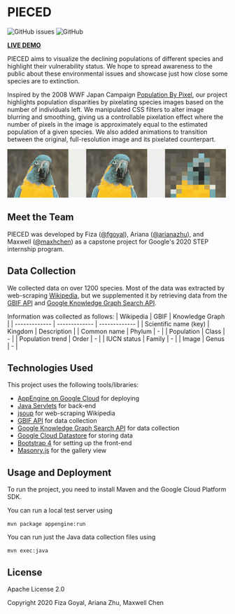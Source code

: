 # PIECED
![GitHub issues](https://img.shields.io/github/issues-raw/googleinterns/step129-2020?style=flat-square) ![GitHub](https://img.shields.io/github/license/googleinterns/step129-2020?style=flat-square)

**[LIVE DEMO](https://step129-2020.appspot.com)**

PIECED aims to visualize the declining populations of different species and highlight their vulnerability status. We hope to spread awareness to the public about these environmental issues and showcase just how close some species are to extinction.

Inspired by the 2008 WWF Japan Campaign [Population By Pixel](https://www.boredpanda.com/endagered-animals-pixels-extinction/?utm_source=google&utm_medium=organic&utm_campaign=organic), our project highlights population disparities by pixelating species images based on the number of individuals left. We manipulated CSS filters to alter image blurring and smoothing, giving us a controllable pixelation effect where the number of pixels in the image is approximately equal to the estimated population of a given species. We also added animations to transition between the original, full-resolution image and its pixelated counterpart.

![Pixelation Demo](/images/macaw-x3.gif)

## Meet the Team
PIECED was developed by Fiza ([@fgoyal](https://github.com/fgoyal)),
Ariana ([@arianazhu](https://github.com/arianazhu)), and
Maxwell ([@maxhchen](https://github.com/maxhchen)) as a capstone project for Google's
2020 STEP internship program.

## Data Collection
We collected data on over 1200 species. Most of the data was extracted by web-scraping [Wikipedia](https://en.wikipedia.org/wiki/Lists_of_organisms_by_population), but we supplemented it by retrieving data from the [GBIF API](https://www.gbif.org/developer/species) and [Google Knowledge Graph Search API](https://developers.google.com/knowledge-graph). 

Information was collected as follows: 
| Wikipedia  | GBIF | Knowledge Graph |
| ------------- | ------------- | ------------- |
| Scientific name (key)  | Kingdom  | Description |
| Common name  | Phylum  | - |
| Population  | Class  | - |
| Population trend  | Order  | - |
| IUCN status  | Family  | - |
| Image  | Genus  | - |

## Technologies Used

This project uses the following tools/libraries:

- [AppEngine on Google Cloud](https://cloud.google.com/appengine) for deploying
- [Java Servlets](https://docs.oracle.com/javaee/5/tutorial/doc/bnafe.html) for back-end
- [jsoup](https://jsoup.org/) for web-scraping Wikipedia
- [GBIF API](https://www.gbif.org/developer/species) for data collection
- [Google Knowledge Graph Search API](https://developers.google.com/knowledge-graph) for data collection
- [Google Cloud Datastore](https://cloud.google.com/datastore) for storing data
- [Bootstrap 4](https://getbootstrap.com/docs/4.5/getting-started/introduction/) for setting up the front-end
- [Masonry.js](https://masonry.desandro.com/) for the gallery view

## Usage and Deployment

To run the project, you need to install Maven and the Google Cloud
Platform SDK.

You can run a local test server using
```
mvn package appengine:run
```

You can run just the Java data collection files using
```
mvn exec:java
```

## License
Apache License 2.0

Copyright 2020 Fiza Goyal, Ariana Zhu, Maxwell Chen